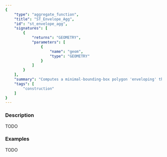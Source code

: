 ```yaml
---
{
    "type": "aggregate_function",
    "title": "ST_Envelope_Agg",
    "id": "st_envelope_agg",
    "signatures": [
        {
            "returns": "GEOMETRY",
            "parameters": [
                {
                    "name": "geom",
                    "type": "GEOMETRY"
                }
            ]
        }
    ],
    "summary": "Computes a minimal-bounding-box polygon 'enveloping' the set of input geometries",
    "tags": [
        "construction"
    ]
}
---
```


### Description

TODO

### Examples

TODO

